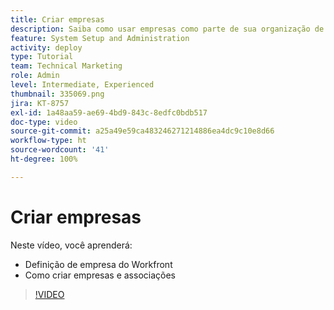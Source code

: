 ```yaml
---
title: Criar empresas
description: Saiba como usar empresas como parte de sua organização de usuários e estrutura de permissões de itens. Em seguida, crie empresas para sua organização.
feature: System Setup and Administration
activity: deploy
type: Tutorial
team: Technical Marketing
role: Admin
level: Intermediate, Experienced
thumbnail: 335069.png
jira: KT-8757
exl-id: 1a48aa59-ae69-4bd9-843c-8edfc0bdb517
doc-type: video
source-git-commit: a25a49e59ca483246271214886ea4dc9c10e8d66
workflow-type: ht
source-wordcount: '41'
ht-degree: 100%

---
```


# Criar empresas

Neste vídeo, você aprenderá:

* Definição de empresa do Workfront
* Como criar empresas e associações

>[!VIDEO](https://video.tv.adobe.com/v/335069/?quality=12&learn=on)
